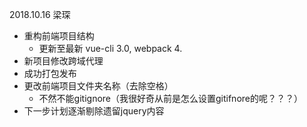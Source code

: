 2018.10.16 梁琛

* 重构前端项目结构
  * 更新至最新 vue-cli 3.0, webpack 4.
* 新项目修改跨域代理
* 成功打包发布
* 更改前端项目文件夹名称（去除空格）
  * 不然不能gitignore（我很好奇从前是怎么设置gitifnore的呢？？？）
* 下一步计划逐渐剔除遗留jquery内容